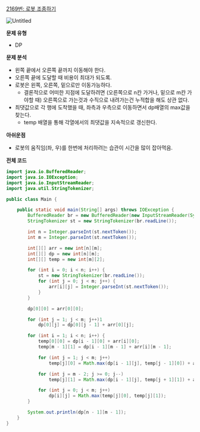 [2169번: 로봇 조종하기](https://www.acmicpc.net/problem/2169)

![Untitled](https://s3-us-west-2.amazonaws.com/secure.notion-static.com/bc1ff265-0312-4e1e-beff-a3be62342f57/Untitled.png)

**문제 유형**

- DP

 

**문제 분석**

- 왼쪽 끝에서 오른쪽 끝까지 이동해야 한다.
- 오른쪽 끝에 도달할 때 비용이 최대가 되도록.
- 로봇은 왼쪽, 오른쪽, 밑으로만 이동가능하다.
    - 결론적으로 어떠한 지점에 도달하려면 (오른쪽으로 n칸 가거나, 밑으로 m칸 가야할 때) 오른쪽으로 가는것과 수직으로 내려가는건 누적합을 해도 상관 없다.
- 최댓값으로 각 행에 도착했을 때, 좌측과 우측으로 이동하면서 dp배열의 max값을 찾는다.
    - temp 배열을 통해 각열에서의 최댓값을 지속적으로 갱신한다.

**아쉬운점**

- 로봇의 움직임(좌, 우)를 한번에 처리하려는 습관이 시간을 많이 잡아먹음.

**전체 코드**

```java
import java.io.BufferedReader;
import java.io.IOException;
import java.io.InputStreamReader;
import java.util.StringTokenizer;

public class Main {

    public static void main(String[] args) throws IOException {
        BufferedReader br = new BufferedReader(new InputStreamReader(System.in));
        StringTokenizer st = new StringTokenizer(br.readLine());

        int n = Integer.parseInt(st.nextToken());
        int m = Integer.parseInt(st.nextToken());

        int[][] arr = new int[n][m];
        int[][] dp = new int[n][m];
        int[][] temp = new int[m][2];

        for (int i = 0; i < n; i++) {
            st = new StringTokenizer(br.readLine());
            for (int j = 0; j < m; j++) {
                arr[i][j] = Integer.parseInt(st.nextToken());
            }
        }

        dp[0][0] = arr[0][0];

        for (int j = 1; j < m; j++)1
            dp[0][j] = dp[0][j - 1] + arr[0][j];

        for (int i = 1; i < n; i++) {
            temp[0][0] = dp[i - 1][0] + arr[i][0];
            temp[m - 1][1] = dp[i - 1][m - 1] + arr[i][m - 1];

            for (int j = 1; j < m; j++)
                temp[j][0] = Math.max(dp[i - 1][j], temp[j - 1][0]) + arr[i][j];

            for (int j = m - 2; j >= 0; j--)
                temp[j][1] = Math.max(dp[i - 1][j], temp[j + 1][1]) + arr[i][j];

            for (int j = 0; j < m; j++)
                dp[i][j] = Math.max(temp[j][0], temp[j][1]);
        }

        System.out.println(dp[n - 1][m - 1]);
    }
}
```

